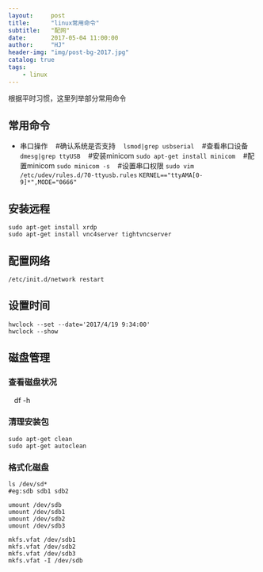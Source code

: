```yaml
---
layout:     post
title:      "linux常用命令"
subtitle:   "配网"
date:       2017-05-04 11:00:00
author:     "HJ"
header-img: "img/post-bg-2017.jpg"
catalog: true
tags:
    - linux
---
```


根据平时习惯，这里列举部分常用命令

## 常用命令

- 串口操作
    #确认系统是否支持
    `lsmod|grep usbserial`
    #查看串口设备
    `dmesg|grep ttyUSB`
    #安装minicom
    `sudo apt-get install minicom`
    #配置minicom
    `sudo minicom -s`
    #设置串口权限
    `sudo vim /etc/udev/rules.d/70-ttyusb.rules`
    `KERNEL=="ttyAMA[0-9]*",MODE="0666"`
    

## 安装远程
    sudo apt-get install xrdp
    sudo apt-get install vnc4server tightvncserver

## 配置网络
    /etc/init.d/network restart

## 设置时间
    hwclock --set --date='2017/4/19 9:34:00'
    hwclock --show

## 磁盘管理

### 查看磁盘状况
    df -h
    
### 清理安装包
    sudo apt-get clean
    sudo apt-get autoclean
    
### 格式化磁盘
    ls /dev/sd*
    #eg:sdb sdb1 sdb2

    umount /dev/sdb
    umount /dev/sdb1
    umount /dev/sdb2
    umount /dev/sdb3

    mkfs.vfat /dev/sdb1
    mkfs.vfat /dev/sdb2
    mkfs.vfat /dev/sdb3
    mkfs.vfat -I /dev/sdb
